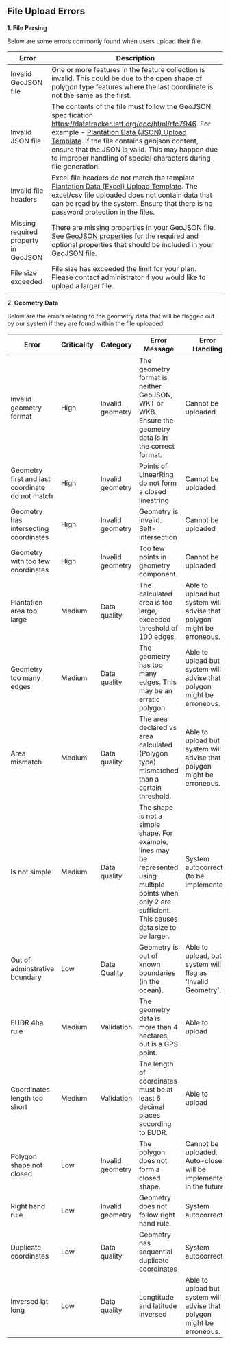 ## File Upload Errors

**1. File Parsing**

Below are some errors commonly found when users upload their file. 

| Error | Description |
| ----------- | ----------- |
| Invalid GeoJSON file | One or more features in the feature collection is invalid. This could be due to the open shape of polygon type features where the last coordinate is not the same as the first. |
| Invalid JSON file | The contents of the file must follow the GeoJSON specification https://datatracker.ietf.org/doc/html/rfc7946. For example - [Plantation Data (JSON) Upload Template](https://assets.agridence.com/docs-assets/traceability/sample-geojson.json). If the file contains geojson content, ensure that the JSON is valid. This may happen due to improper handling of special characters during file generation. 
| Invalid file headers | Excel file headers do not match the template [Plantation Data (Excel) Upload Template](https://storage.googleapis.com/agd-public-assets/agd-traceability/crd/samples/Plantation%20Data%20Upload%20Template.xlsx). The excel/csv file uploaded does not contain data that can be read by the system. Ensure that there is no password protection in the files.  
| Missing required property in GeoJSON | There are missing properties in your GeoJSON file. See [GeoJSON properties](https://agridence.github.io/public-docs/traceability/file_uploads) for the required and optional properties that should be included in your GeoJSON file. 
| File size exceeded | File size has exceeded the limit for your plan. Please contact administrator if you would like to upload a larger file.  

**2. Geometry Data**

Below are the errors relating to the geometry data that will be flagged out by our system if they are found within the file uploaded. 

| Error | Criticality | Category | Error Message | Error Handling | 
| ----------- | ----------- | ----------- | ----------- | ----------- |
| Invalid geometry format | High | Invalid geometry | The geometry format is neither GeoJSON, WKT or WKB. Ensure the geometry data is in the correct format. | Cannot be uploaded 
| Geometry first and last coordinate do not match | High | Invalid geometry | Points of LinearRing do not form a closed linestring | Cannot be uploaded
| Geometry has intersecting coordinates | High | Invalid geometry | Geometry is invalid. Self-intersection | Cannot be uploaded 
| Geometry with too few coordinates | High | Invalid geometry | Too few points in geometry component. | Cannot be uploaded
|Plantation area too large | Medium | Data quality | The calculated area is too large, exceeded threshold of 100 edges. | Able to upload but system will advise that polygon might be erroneous.		
| Geometry too many edges |  Medium | Data quality | The geometry has too many edges. This may be an erratic polygon. | Able to upload but system will advise that polygon might be erroneous.		
| Area mismatch | Medium | Data quality | The area declared vs area calculated (Polygon type) mismatched than a certain threshold. | Able to upload but system will advise that polygon might be erroneous.	
| Is not simple | Medium | Data quality | The shape is not a simple shape. For example, lines may be represented using multiple points when only 2 are sufficient. This causes data size to be larger. | System autocorrects (to be implemented) |
| Out of adminstrative boundary | Low | Data Quality | Geometry is out of known boundaries (in the ocean). | Able to upload, but system will flag as 'Invalid Geometry'.
|EUDR 4ha rule |  Medium | Validation | The geometry data is more than 4 hectares, but is a GPS point. | Able to upload
|Coordinates length too short | Medium | Validation | The length of coordinates must be at least 6 decimal places according to EUDR.| Able to upload
| Polygon shape not closed | Low | Invalid geometry | The polygon does not form a closed shape. | Cannot be uploaded. Auto-close will be implemented in the future 
| Right hand rule | Low | Invalid geometry | Geometry does not follow right hand rule.| System autocorrects
| Duplicate coordinates | Low | Data quality | Geometry has sequential duplicate coordinates | System autocorrects
| Inversed lat long | Low | Data quality |  Longtitude and latitude inversed | Able to upload but system will advise that polygon might be erroneous.		
	
	
	
